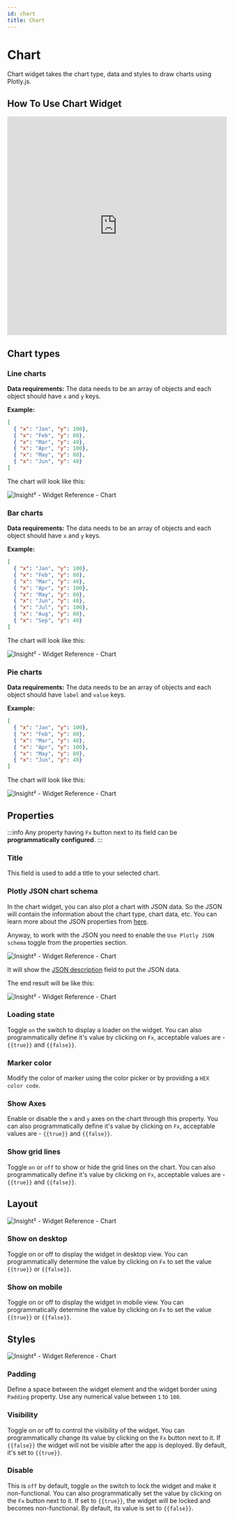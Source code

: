 ```yaml
---
id: chart
title: Chart
---
```

# Chart

Chart widget takes the chart type, data and styles to draw charts using Plotly.js.

## How To Use Chart Widget

<iframe height="500" src="https://www.youtube.com/embed/F3OALU_B5PE" title="Chart Widget" frameborder="0" allowfullscreen width="100%"></iframe>

## Chart types
### Line charts

**Data requirements:** The data needs to be an array of objects and each object should have `x` and `y` keys.

**Example:**
```json
[
  { "x": "Jan", "y": 100},
  { "x": "Feb", "y": 80},
  { "x": "Mar", "y": 40},
  { "x": "Apr", "y": 100},
  { "x": "May", "y": 80},
  { "x": "Jun", "y": 40}
]
```

The chart will look like this:



![Insight² - Widget Reference - Chart](/_images/insight2/widgets/chart/linec.png)



### Bar charts

**Data requirements:** The data needs to be an array of objects and each object should have `x` and `y` keys.

**Example:**

```json
[
  { "x": "Jan", "y": 100},
  { "x": "Feb", "y": 80},
  { "x": "Mar", "y": 40},
  { "x": "Apr", "y": 100},
  { "x": "May", "y": 80},
  { "x": "Jun", "y": 40},
  { "x": "Jul", "y": 100},
  { "x": "Aug", "y": 80},
  { "x": "Sep", "y": 40}
]
```

The chart will look like this:



![Insight² - Widget Reference - Chart](/_images/insight2/widgets/chart/barc.png)



### Pie charts

**Data requirements:** The data needs to be an array of objects and each object should have `label` and `value` keys.

**Example:**

```json
[
  { "x": "Jan", "y": 100},
  { "x": "Feb", "y": 80},
  { "x": "Mar", "y": 40},
  { "x": "Apr", "y": 100},
  { "x": "May", "y": 80},
  { "x": "Jun", "y": 40}
]
```

The chart will look like this:



![Insight² - Widget Reference - Chart](/_images/insight2/widgets/chart/piec.png)



## Properties

:::info
Any property having `Fx` button next to its field can be **programmatically configured**.
:::

### Title

This field is used to add a title to your selected chart.

### Plotly JSON chart schema

In the chart widget, you can also plot a chart with JSON data. So the JSON will contain the information about the chart type, chart data, etc. You can learn more about the JSON properties from [here](https://plotly.com/javascript/reference/).

Anyway, to work with the JSON you need to enable the `Use Plotly JSON schema` toggle from the properties section.



![Insight² - Widget Reference - Chart](/_images/insight2/widgets/chart/pfjson.png)



It will show the [JSON description](https://plotly.com/chart-studio-help/json-chart-schema/) field to put the JSON data.

The end result will be like this:



![Insight² - Widget Reference - Chart](/_images/insight2/widgets/chart/jsonschema.png)



### Loading state

Toggle `on` the switch to display a loader on the widget. You can also programmatically define it's value by clicking on `Fx`, acceptable values are - `{{true}}` and `{{false}}`.

### Marker color

Modify the color of marker using the color picker or by providing a `HEX color code`.

### Show Axes

Enable or disable the `x` and `y` axes on the chart through this property. You can also programmatically define it's value by clicking on `Fx`, acceptable values are - `{{true}}` and `{{false}}`.

### Show grid lines

Toggle `on` or `off` to show or hide the grid lines on the chart. You can also programmatically define it's value by clicking on `Fx`, acceptable values are - `{{true}}` and `{{false}}`.

## Layout



![Insight² - Widget Reference - Chart](/_images/insight2/widgets/chart/layout.png)



### Show on desktop

Toggle on or off to display the widget in desktop view. You can programmatically determine the value by clicking on `Fx` to set the value `{{true}}` or `{{false}}`.
### Show on mobile

Toggle on or off to display the widget in mobile view. You can programmatically determine the value by clicking on `Fx` to set the value `{{true}}` or `{{false}}`.

## Styles



![Insight² - Widget Reference - Chart](/_images/insight2/widgets/chart/styles.png)


### Padding

Define a space between the widget element and the widget border using `Padding` property. Use any numerical value between `1` to `100`.

### Visibility

Toggle on or off to control the visibility of the widget. You can programmatically change its value by clicking on the `Fx` button next to it. If `{{false}}` the widget will not be visible after the app is deployed. By default, it's set to `{{true}}`.

### Disable

This is `off` by default, toggle `on` the switch to lock the widget and make it non-functional. You can also programmatically set the value by clicking on the `Fx` button next to it. If set to `{{true}}`, the widget will be locked and becomes non-functional. By default, its value is set to `{{false}}`.

